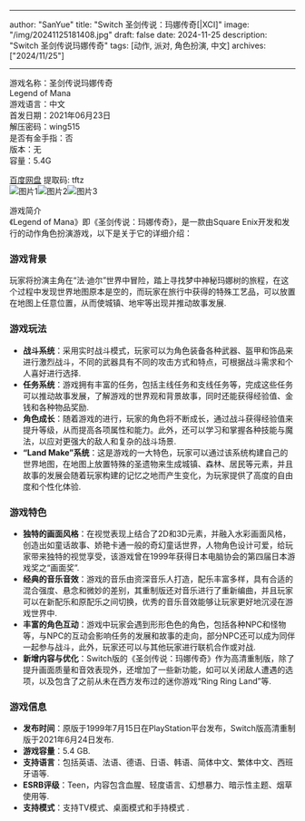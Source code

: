 
---
author: "SanYue"
title: "Switch 圣剑传说：玛娜传奇[|XCI]"
image: "/img/20241125181408.jpg"
draft: false
date: 2024-11-25
description: "Switch 圣剑传说玛娜传奇"
tags: [动作, 派对, 角色扮演, 中文]
archives: ["2024/11/25"]

---

游戏名称：圣剑传说玛娜传奇   
Legend of Mana    
游戏语言：中文  
首发日期：2021年06月23日  
解压密码：wing515  
是否有金手指：否  
版本：无   
容量：5.4G

[百度网盘](https://pan.baidu.com/s/1IXAiEhw5_4tKQGOE3HP0JQ) 提取码: tftz  
![图片1](/img/0a077a.jpg)![图片2](/img/9d1c62.jpg)![图片3](/img/5868b3.jpg)  

游戏简介  
《Legend of Mana》即《圣剑传说：玛娜传奇》，是一款由Square Enix开发和发行的动作角色扮演游戏，以下是关于它的详细介绍：

### 游戏背景
玩家将扮演主角在“法‧迪尔”世界中冒险，踏上寻找梦中神秘玛娜树的旅程，在这个过程中发现世界地图原本是空的，而玩家在旅行中获得的特殊工艺品，可以放置在地图上任意位置，从而使城镇、地牢等出现并推动故事发展.

### 游戏玩法
- **战斗系统**：采用实时战斗模式，玩家可以为角色装备各种武器、盔甲和饰品来进行激烈战斗，不同的武器具有不同的攻击方式和特点，可根据战斗需求和个人喜好进行选择.
- **任务系统**：游戏拥有丰富的任务，包括主线任务和支线任务等，完成这些任务可以推动故事发展，了解游戏的世界观和背景故事，同时还能获得经验值、金钱和各种物品奖励.
- **角色成长**：随着游戏的进行，玩家的角色将不断成长，通过战斗获得经验值来提升等级，从而提高各项属性和能力。此外，还可以学习和掌握各种技能与魔法，以应对更强大的敌人和复杂的战斗场景.
- **“Land Make”系统**：这是游戏的一大特色，玩家可以通过该系统构建自己的世界地图，在地图上放置特殊的圣遗物来生成城镇、森林、居民等元素，并且故事的发展会随着玩家构建的记忆之地而产生变化，为玩家提供了高度的自由度和个性化体验.

### 游戏特色
- **独特的画面风格**：在视觉表现上结合了2D和3D元素，并融入水彩画面风格，创造出如童话故事、娇艳卡通一般的奇幻童话世界，人物角色设计可爱，给玩家带来独特的视觉享受，该游戏曾在1999年获得日本电脑协会的第四届日本游戏奖之“画面奖”.
- **经典的音乐音效**：游戏的音乐由资深音乐人打造，配乐丰富多样，具有合适的混合强度、悬念和微妙的差别，其重制版还对音乐进行了重新编曲，并且玩家可以在新配乐和原配乐之间切换，优秀的音乐音效能够让玩家更好地沉浸在游戏世界中.
- **丰富的角色互动**：游戏中玩家会遇到形形色色的角色，包括各种NPC和怪物等，与NPC的互动会影响任务的发展和故事的走向，部分NPC还可以成为同伴一起参与战斗，此外，玩家还可以与其他玩家进行联机合作或对战.
- **新增内容与优化**：Switch版的《圣剑传说：玛娜传奇》作为高清重制版，除了提升画面质量和音效表现外，还增加了一些新功能，如可以关闭敌人遭遇的选项，以及包含了之前从未在西方发布过的迷你游戏“Ring Ring Land”等.

### 游戏信息
- **发布时间**：原版于1999年7月15日在PlayStation平台发布，Switch版高清重制版于2021年6月24日发布.
- **游戏容量**：5.4 GB.
- **支持语言**：包括英语、法语、德语、日语、韩语、简体中文、繁体中文、西班牙语等.
- **ESRB评级**：Teen，内容包含血腥、轻度语言、幻想暴力、暗示性主题、烟草使用等.
- **支持模式**：支持TV模式、桌面模式和手持模式 .
